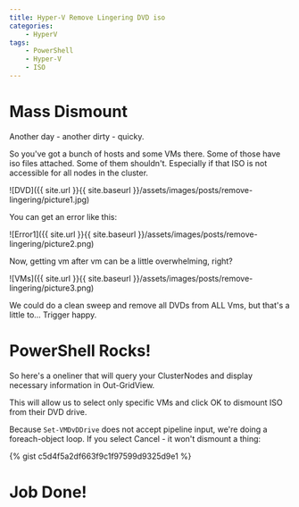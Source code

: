 ```yaml
---
title: Hyper-V Remove Lingering DVD iso
categories:
    - HyperV
tags:
    - PowerShell
    - Hyper-V
    - ISO
---
```


# Mass Dismount

Another day - another dirty - quicky.

So you've got a bunch of hosts and some VMs there. Some of those have iso files attached. Some of them shouldn't. Especially if that ISO is not accessible for all nodes in the cluster. 

![DVD]({{ site.url }}{{ site.baseurl }}/assets/images/posts/remove-lingering/picture1.jpg)

You can get an error like this:

![Error1]({{ site.url }}{{ site.baseurl }}/assets/images/posts/remove-lingering/picture2.png)

Now, getting vm after vm can be a little overwhelming, right?

![VMs]({{ site.url }}{{ site.baseurl }}/assets/images/posts/remove-lingering/picture3.png)

We could do a clean sweep and remove all DVDs from ALL Vms, but that's a little to... Trigger happy.

# PowerShell Rocks!

So here's a oneliner that will query your ClusterNodes and display necessary information in Out-GridView.

This will allow us to select only specific VMs and click OK to dismount ISO from their DVD drive. 

Because `Set-VMDvDDrive` does not accept pipeline input, we're doing a foreach-object loop. If you select Cancel - it won't dismount a thing:

{% gist c5d4f5a2df663f9c1f97599d9325d9e1 %}

# Job Done!